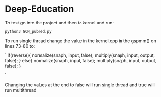 # Deep-Education


To test go into the project and then to kernel and run:

`python3 GCN_pubmed.py`

To run single thread change the value in the kernel.cpp in the gspmm() on lines 73-80 to:


`
    if(reverse){
        normalize(snaph, input, false);
        multiply(snaph, input, output, false);
    }
    else{
        normalize(snaph, input, false);
        multiply(snaph, input, output, false);
    }
    
 `
 
 Changing the values at the end to false will run single thread and true will run multithread
